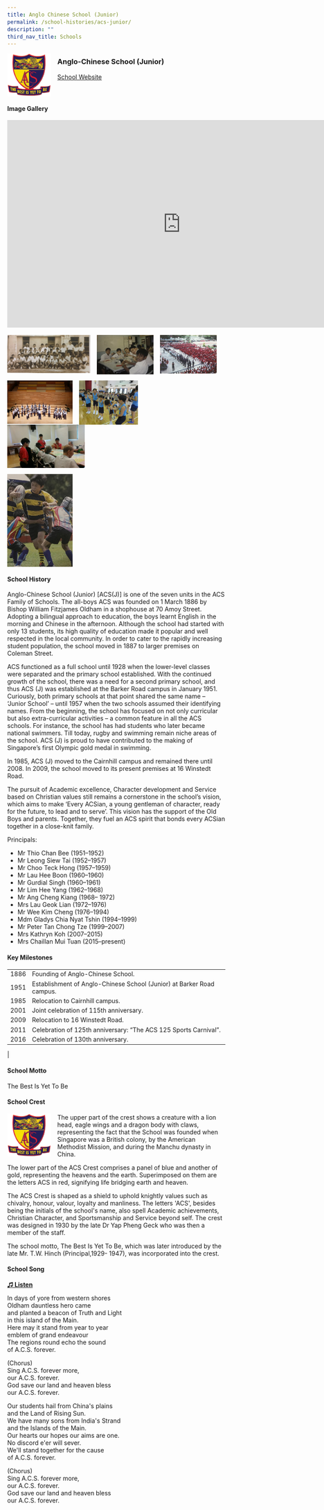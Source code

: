 ```yaml
---
title: Anglo Chinese School (Junior)
permalink: /school-histories/acs-junior/
description: ""
third_nav_title: Schools
---
```

<img align="left" style="width:20%;margin-right:15px;" src="/images/acsjunior1.png">

### **Anglo-Chinese School (Junior)**
[School Website](http://acsj.moe.edu.sg/)
<br clear="left">

#### **Image Gallery**
<iframe allowfullscreen="true" height="479" width="800" frameborder="0" src="https://docs.google.com/presentation/d/e/2PACX-1vSN3pwtEzIevpYLDSfUy4-dJIWqKDYPxT0SJQ6pgZJzFNP_RRg-4-r8PcwgnStXu_kCdBjxa_izXXoP/embed?start=false&amp;loop=true&amp;delayms=5000"></iframe>
<p><a href="https://staging.d1yxymztqoj7qn.amplifyapp.com/images/acsjunior2.jpg">  
<img align="left" style="width:38%;margin-right:15px;" src="/images/acsjunior2.jpg">
</a></p>

<p><a href="https://staging.d1yxymztqoj7qn.amplifyapp.com/images/acsjunior3.jpg">  
<img align="left" style="width:26%;margin-right:15px;" src="/images/acsjunior3.jpg">
</a></p>

<p><a href="https://staging.d1yxymztqoj7qn.amplifyapp.com/images/acsjunior4.jpg">  
<img align="left" style="width:26%;margin-right:15px;" src="/images/acsjunior4.jpg">
</a></p>

<br clear="left">

<p><a href="https://staging.d1yxymztqoj7qn.amplifyapp.com/images/acsjunior5.jpg"> 
<img align="left" style="width:30%;margin-right:15px;" src="/images/acsjunior5.jpg">
</a></p>

<p><a href="https://staging.d1yxymztqoj7qn.amplifyapp.com/images/acsjunior6.jpg"> 
<img align="left" style="width:27%;margin-right:15px;" src="/images/acsjunior6.jpg">
</a></p>

<p><a href="https://staging.d1yxymztqoj7qn.amplifyapp.com/images/acsjunior7.jpg"> 
<img align="left" style="width:35.5%;margin-right:15px;" src="/images/acsjunior7.jpg">
</a></p>

<br clear="left">

<p><a href="https://staging.d1yxymztqoj7qn.amplifyapp.com/images/acsjunior8.jpg"> 
<img align="left" style="width:30%;margin-right:15px;" src="/images/acsjunior8.jpg">
</a></p>

<br clear="left">

#### **School History**
Anglo-Chinese School (Junior) \[ACS(J)\] is one of the seven units in the ACS Family of Schools. The all-boys ACS was founded on 1 March 1886 by Bishop William Fitzjames Oldham in a shophouse at 70 Amoy Street. Adopting a bilingual approach to education, the boys learnt English in the morning and Chinese in the afternoon. Although the school had started with only 13 students, its high quality of education made it popular and well respected in the local community. In order to cater to the rapidly increasing student population, the school moved in 1887 to larger premises on Coleman Street.&nbsp;  
  
ACS functioned as a full school until 1928 when the lower-level classes were separated and the primary school established. With the continued growth of the school, there was a need for a second primary school, and thus ACS (J) was established at the Barker Road campus in January 1951. Curiously, both primary schools at that point shared the same name – ‘Junior School’ – until 1957 when the two schools assumed their identifying names. From the beginning, the school has focused on not only curricular but also extra-curricular activities – a common feature in all the ACS schools. For instance, the school has had students who later became national swimmers. Till today, rugby and swimming remain niche areas of the school. ACS (J) is proud to have contributed to the making of Singapore’s first Olympic gold medal in swimming.&nbsp;  
  
In 1985, ACS (J) moved to the Cairnhill campus and remained there until 2008. In 2009, the school moved to its present premises at 16 Winstedt Road.  
  
The pursuit of Academic excellence, Character development and Service based on Christian values still remains a cornerstone in the school’s vision, which aims to make ‘Every ACSian, a young gentleman of character, ready for the future, to lead and to serve’. This vision has the support of the Old Boys and parents. Together, they fuel an ACS spirit that bonds every ACSian together in a close-knit family.

Principals:<br>
* Mr Thio Chan Bee (1951–1952)<br>
* Mr Leong Siew Tai (1952–1957)<br>
* Mr Choo Teck Hong (1957–1959)<br>
* Mr Lau Hee Boon (1960–1960)<br>
* Mr Gurdial Singh (1960–1961)<br>
* Mr Lim Hee Yang (1962–1968)<br>
* Mr Ang Cheng Kiang (1968– 1972)<br>
* Mrs Lau Geok Lian (1972–1976)<br>
* Mr Wee Kim Cheng (1976–1994)<br>
* Mdm Gladys Chia Nyat Tshin (1994–1999)<br>
* Mr Peter Tan Chong Tze (1999–2007)<br>
* Mrs Kathryn Koh (2007–2015)<br>
* Mrs Chaillan Mui Tuan (2015–present)


#### **Key Milestones**

|  |  |
|:---:|---|
| 1886 | Founding of Anglo-Chinese School. |
| 1951 | Establishment of Anglo-Chinese School (Junior) at Barker Road campus. |
| 1985 | Relocation to Cairnhill campus. |
| 2001 | Joint celebration of 115th anniversary. |
| 2009 | Relocation to 16 Winstedt Road. |
| 2011 | Celebration of 125th anniversary: “The ACS 125 Sports Carnival”. |
| 2016 | Celebration of 130th anniversary. |
|

#### **School Motto**
The Best Is Yet To Be

#### **School Crest**
<img align="left" style="width:20%;margin-right:15px;" src="/images/acsjunior1.png">

The upper part of the crest shows a creature with a lion head, eagle wings and a dragon body with claws, representing the fact that the School was founded when Singapore was a British colony, by the American Methodist Mission, and during the Manchu dynasty in China.  
  
The lower part of the ACS Crest comprises a panel of blue and another of gold, representing the heavens and the earth. Superimposed on them are the letters ACS in red, signifying life bridging earth and heaven.  
  
The ACS Crest is shaped as a shield to uphold knightly values such as chivalry, honour, valour, loyalty and manliness. The letters 'ACS', besides being the initials of the school's name, also spell Academic achievements, Christian Character, and Sportsmanship and Service beyond self. The crest was designed in 1930 by the late Dr Yap Pheng Geck who was then a member of the staff.  
  
The school motto, The Best Is Yet To Be, which was later introduced by the late Mr. T.W. Hinch (Principal,1929- 1947), was incorporated into the crest.

#### **School Song**
<a target="\_blank" href="https://drive.google.com/file/d/1WQLCLPRqcUqM-lKmIqJ4lUAgiQP5hfgk/view?usp=share_link">**♫ Listen**</a>

In days of yore from western shores<br>
Oldham dauntless hero came<br>
and planted a beacon of Truth and Light<br>
in this island of the Main.<br>
Here may it stand from year to year<br>
emblem of grand endeavour<br>
The regions round echo the sound<br>
of A.C.S. forever.

(Chorus)<br>
Sing A.C.S. forever more,<br>
our A.C.S. forever.<br>
God save our land and heaven bless<br>
our A.C.S. forever.
  
Our students hail from China's plains<br>
and the Land of Rising Sun.<br>
We have many sons from India's Strand<br>
and the Islands of the Main.<br>
Our hearts our hopes our aims are one.<br>
No discord e'er will sever.<br>
We'll stand together for the cause<br>
of A.C.S. forever.
  
(Chorus)<br>
Sing A.C.S. forever more,<br>
our A.C.S. forever.<br>
God save our land and heaven bless<br>
our A.C.S. forever.